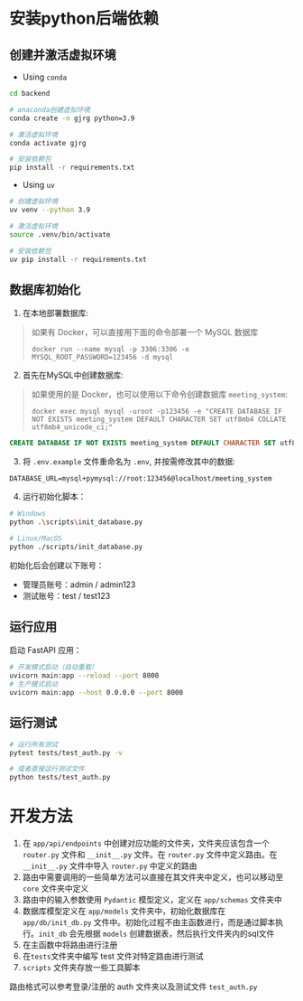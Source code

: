 # 安装python后端依赖

## 创建并激活虚拟环境

+ Using `conda`

```bash
cd backend

# anaconda创建虚拟环境
conda create -n gjrg python=3.9

# 激活虚拟环境
conda activate gjrg

# 安装依赖包
pip install -r requirements.txt
```

+ Using `uv`

```bash
# 创建虚拟环境
uv venv --python 3.9

# 激活虚拟环境
source .venv/bin/activate

# 安装依赖包
uv pip install -r requirements.txt
```

## 数据库初始化

1. 在本地部署数据库:

> 如果有 Docker，可以直接用下面的命令部署一个 MySQL 数据库
>
> ```shell
> docker run --name mysql -p 3306:3306 -e MYSQL_ROOT_PASSWORD=123456 -d mysql
> ```

2. 首先在MySQL中创建数据库:

> 如果使用的是 Docker，也可以使用以下命令创建数据库 `meeting_system`:
>
> ```shell
> docker exec mysql mysql -uroot -p123456 -e "CREATE DATABASE IF NOT EXISTS meeting_system DEFAULT CHARACTER SET utf8mb4 COLLATE utf8mb4_unicode_ci;"
> ```

```sql
CREATE DATABASE IF NOT EXISTS meeting_system DEFAULT CHARACTER SET utf8mb4 COLLATE utf8mb4_unicode_ci;
```

3. 将 `.env.example` 文件重命名为 `.env`, 并按需修改其中的数据:

```
DATABASE_URL=mysql+pymysql://root:123456@localhost/meeting_system
```

4. 运行初始化脚本：

```bash
# Windows
python .\scripts\init_database.py

# Linux/MacOS
python ./scripts/init_database.py
```

初始化后会创建以下账号：

+ 管理员账号：admin / admin123
+ 测试账号：test / test123

## 运行应用

启动 FastAPI 应用：

```bash
# 开发模式启动（自动重载）
uvicorn main:app --reload --port 8000
# 生产模式启动
uvicorn main:app --host 0.0.0.0 --port 8000
```

## 运行测试

```bash
# 运行所有测试
pytest tests/test_auth.py -v

# 或者直接运行测试文件
python tests/test_auth.py
```

# 开发方法

1. 在 `app/api/endpoints` 中创建对应功能的文件夹，文件夹应该包含一个 `router.py` 文件和 `__init__.py` 文件。在 `router.py` 文件中定义路由。在 `__init__.py` 文件中导入 `router.py` 中定义的路由
2. 路由中需要调用的一些简单方法可以直接在其文件夹中定义，也可以移动至 `core` 文件夹中定义
3. 路由中的输入参数使用 `Pydantic` 模型定义，定义在 `app/schemas` 文件夹中
4. 数据库模型定义在 `app/models` 文件夹中，初始化数据库在 `app/db/init_db.py` 文件中。初始化过程不由主函数进行，而是通过脚本执行。`init_db` 会先根据 `models` 创建数据表，然后执行文件夹内的sql文件
5. 在主函数中将路由进行注册
6. 在`tests`文件夹中编写 test 文件对特定路由进行测试
7. `scripts` 文件夹存放一些工具脚本

路由格式可以参考登录/注册的 auth 文件夹以及测试文件 `test_auth.py`
